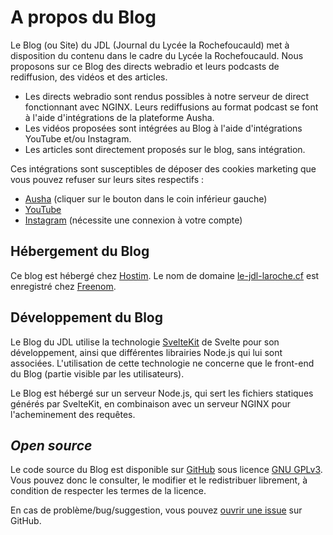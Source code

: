 # A propos du Blog

Le Blog (ou Site) du JDL (Journal du Lycée la Rochefoucauld) met à disposition du contenu dans le cadre du Lycée la Rochefoucauld.
Nous proposons sur ce Blog des directs webradio et leurs podcasts de rediffusion, des vidéos et des articles.


- Les directs webradio sont rendus possibles à notre serveur de direct fonctionnant avec NGINX. Leurs rediffusions au format podcast se font à l'aide d'intégrations de la plateforme Ausha.
- Les vidéos proposées sont intégrées au Blog à l'aide d'intégrations YouTube et/ou Instagram.
- Les articles sont directement proposés sur le blog, sans intégration.

Ces intégrations sont susceptibles de déposer des cookies marketing que vous pouvez refuser sur leurs sites respectifs :

- [Ausha](https://www.ausha.co/fr/) (cliquer sur le bouton dans le coin inférieur gauche)
- [YouTube](https://consent.youtube.com/d?continue=https://www.youtube.com/%3Fcbrd%3D1&gl=FR&m=0&pc=yt&hl=fr&src=2)
- [Instagram](https://www.instagram.com/accounts/cookie_settings/) (nécessite une connexion à votre compte)

## Hébergement du Blog

Ce blog est hébergé chez [Hostim](https://hostim.fr).
Le nom de domaine [le-jdl-laroche.cf](https://le-jdl-laroche.cf) est enregistré chez [Freenom](https://freenom.com).

## Développement du Blog

Le Blog du JDL utilise la technologie [SvelteKit](https://kit.svelte.dev) de Svelte pour son développement, ainsi que différentes librairies Node.js qui lui sont associées. L'utilisation de cette technologie ne concerne que le front-end du Blog (partie visible par les utilisateurs).

Le Blog est hébergé sur un serveur Node.js, qui sert les fichiers statiques générés par SvelteKit, en combinaison avec un serveur NGINX pour l'acheminement des requêtes.

## *Open source*

Le code source du Blog est disponible sur [GitHub](/https://github.com/Le-JDL-La-Roche/Le-JDL-Client) sous licence [GNU GPLv3](https://github.com/Le-JDL-La-Roche/Le-JDL-Client/blob/main/LICENSE). Vous pouvez donc le consulter, le modifier et le redistribuer librement, à condition de respecter les termes de la licence.

En cas de problème/bug/suggestion, vous pouvez [ouvrir une issue](https://github.com/Le-JDL-La-Roche/Le-JDL-Client/issues) sur GitHub.